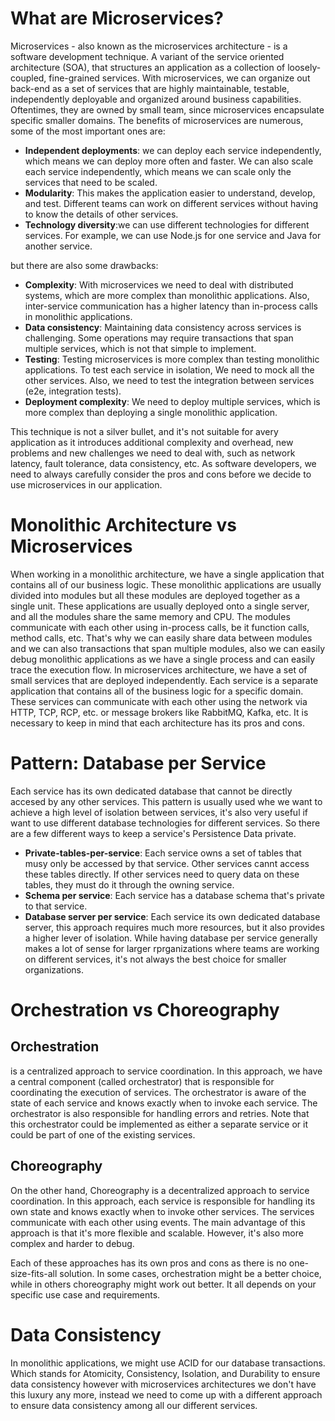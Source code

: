 # What are Microservices? 
Microservices - also known as the microservices architecture - is a software development technique. A variant of the service oriented architecture (SOA), that structures an application as a collection of loosely-coupled, fine-grained services. With microservices, we can organize out back-end as a set of services that are highly maintainable, testable, independently deployable and organized around business capabilities. Oftentimes, they are owned by small team, since microservices encapsulate specific smaller domains. 
The benefits of microservices are numerous, some of the most important ones are:
- **Independent deployments**: we can deploy each service independently, which means we can deploy more often and faster. We can also scale each service independently, which means we can scale only the services that need to be scaled.
- **Modularity**: This makes the application easier to understand, develop, and test. Different teams can work on different services without having to know the details of other services.
- **Technology diversity**:we can use different technologies for different services. For example, we can use Node.js for one service and Java for another service.

but there are also some drawbacks:

- **Complexity**: With microservices we need to deal with distributed systems, which are more complex than monolithic applications. Also, inter-service communication has a higher latency than in-process calls in monolithic applications.
- **Data consistency**: Maintaining data consistency across services is challenging. Some operations may require transactions that span multiple services, which is not that simple to implement.
- **Testing**: Testing microservices is more complex than testing monolithic applications. To test each service in isolation, We need to mock all the other services. Also, we need to test the integration between services (e2e, integration tests).
- **Deployment complexity**: We need to deploy multiple services, which is more complex than deploying a single monolithic application.

This technique is not a silver bullet, and it's not suitable for avery application as it introduces additional complexity and overhead, new problems and new challenges we need to deal with, such as network latency, fault tolerance, data consistency, etc. As software developers, we need to always carefully consider the pros and cons before we decide to use microservices in our application.

# Monolithic Architecture vs Microservices
When working in a monolithic architecture, we have a single application that contains all of our business logic. These monolithic applications are usually divided into modules but all these modules are deployed together as a single unit. These applications are usually deployed onto a single server, and all the modules share the same memory and CPU. The modules communicate with each other using in-process calls, be it function calls, method calls, etc. That's why we can easily share data between modules and we can also transactions that span multiple modules, also we can easily debug monolithic applications as we have a single process and can easily trace the execution flow.
In microservices architecture, we have a set of small services that are deployed independently. Each service is a separate application that contains all of the business logic for a specific domain. These services can communicate with each other using the network via HTTP, TCP, RCP, etc. or message brokers like RabbitMQ, Kafka, etc. 
It is necessary to keep in mind that each architecture has its pros and cons.

# Pattern: Database per Service
Each service has its own dedicated database that cannot be directly accesed by any other services. This pattern is usually used whe we want to achieve a high level of isolation between services, it's also very useful if want to use different database technologies for different services.
So there are a few different ways to keep a service's Persistence Data private.
- **Private-tables-per-service**: Each service owns a set of tables that musy only be accessed by that service. Other services cannt access these tables directly. If other services need to query data on these tables, they must do it through the owning service.
- **Schema per service**: Each service has a database schema that's private to that service.
- **Database server per service**: Each service its own dedicated database server, this approach requires much more resources, but it also provides a higher lever of isolation. While having database per service generally makes a lot of sense for larger rprganizations where teams are working on different services, it's not always the best choice for smaller organizations.

# Orchestration vs Choreography
## Orchestration
is a centralized approach to service coordination. In this approach, we have a central component (called orchestrator) that is responsible for coordinating the execution of services. The orchestrator is aware of the state of each service and knows exactly when to invoke each service. The orchestrator is also responsible for handling errors and retries. Note that this orchestrator could be implemented as either a separate service or it could be part of one of the existing services.

## Choreography
On the other hand, Choreography is a decentralized approach to service coordination. In this approach, each service is responsible for handling its own state and knows exactly when to invoke other services. The services communicate with each other using events. The main advantage of this approach is that it's more flexible and scalable. However, it's also more complex and harder to debug.

Each of these approaches has its own pros and cons as there is no one-size-fits-all solution. In some cases, orchestration might be a better choice, while in others choreography might work out better. It all depends on your specific use case and requirements.

# Data Consistency
In monolithic applications, we might use ACID for our database transactions. Which stands for Atomicity, Consistency, Isolation, and Durability to ensure data consistency however with microservices architectures we don't have this luxury any more, instead we need to come up with a different approach to ensure data consistency among all our different services.